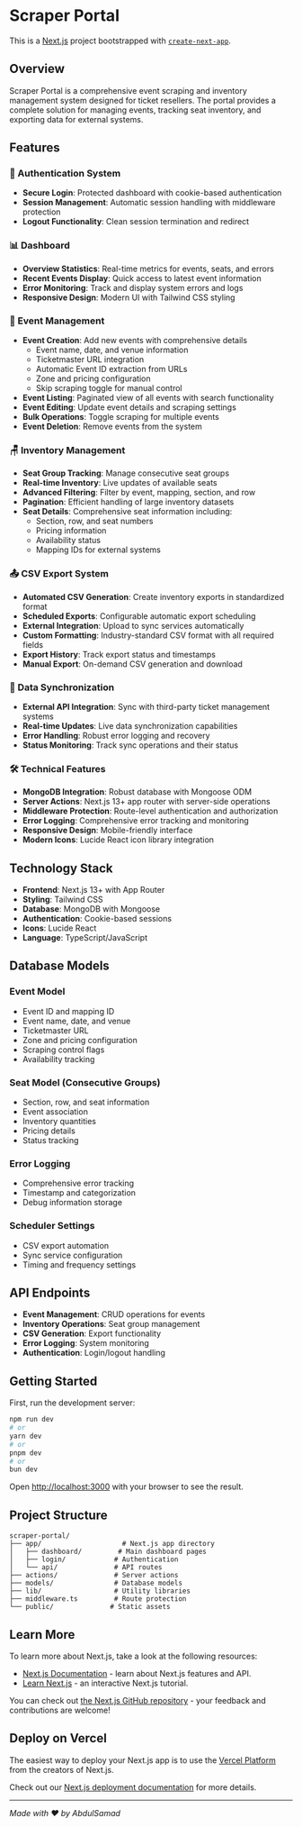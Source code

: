 # Scraper Portal

This is a [Next.js](https://nextjs.org) project bootstrapped with [`create-next-app`](https://nextjs.org/docs/app/api-reference/cli/create-next-app).

## Overview

Scraper Portal is a comprehensive event scraping and inventory management system designed for ticket resellers. The portal provides a complete solution for managing events, tracking seat inventory, and exporting data for external systems.

## Features

### 🔐 Authentication System
- **Secure Login**: Protected dashboard with cookie-based authentication
- **Session Management**: Automatic session handling with middleware protection
- **Logout Functionality**: Clean session termination and redirect

### 📊 Dashboard
- **Overview Statistics**: Real-time metrics for events, seats, and errors
- **Recent Events Display**: Quick access to latest event information
- **Error Monitoring**: Track and display system errors and logs
- **Responsive Design**: Modern UI with Tailwind CSS styling

### 🎫 Event Management
- **Event Creation**: Add new events with comprehensive details
  - Event name, date, and venue information
  - Ticketmaster URL integration
  - Automatic Event ID extraction from URLs
  - Zone and pricing configuration
  - Skip scraping toggle for manual control
- **Event Listing**: Paginated view of all events with search functionality
- **Event Editing**: Update event details and scraping settings
- **Bulk Operations**: Toggle scraping for multiple events
- **Event Deletion**: Remove events from the system

### 🪑 Inventory Management
- **Seat Group Tracking**: Manage consecutive seat groups
- **Real-time Inventory**: Live updates of available seats
- **Advanced Filtering**: Filter by event, mapping, section, and row
- **Pagination**: Efficient handling of large inventory datasets
- **Seat Details**: Comprehensive seat information including:
  - Section, row, and seat numbers
  - Pricing information
  - Availability status
  - Mapping IDs for external systems

### 📤 CSV Export System
- **Automated CSV Generation**: Create inventory exports in standardized format
- **Scheduled Exports**: Configurable automatic export scheduling
- **External Integration**: Upload to sync services automatically
- **Custom Formatting**: Industry-standard CSV format with all required fields
- **Export History**: Track export status and timestamps
- **Manual Export**: On-demand CSV generation and download

### 🔄 Data Synchronization
- **External API Integration**: Sync with third-party ticket management systems
- **Real-time Updates**: Live data synchronization capabilities
- **Error Handling**: Robust error logging and recovery
- **Status Monitoring**: Track sync operations and their status

### 🛠️ Technical Features
- **MongoDB Integration**: Robust database with Mongoose ODM
- **Server Actions**: Next.js 13+ app router with server-side operations
- **Middleware Protection**: Route-level authentication and authorization
- **Error Logging**: Comprehensive error tracking and monitoring
- **Responsive Design**: Mobile-friendly interface
- **Modern Icons**: Lucide React icon library integration

## Technology Stack

- **Frontend**: Next.js 13+ with App Router
- **Styling**: Tailwind CSS
- **Database**: MongoDB with Mongoose
- **Authentication**: Cookie-based sessions
- **Icons**: Lucide React
- **Language**: TypeScript/JavaScript

## Database Models

### Event Model
- Event ID and mapping ID
- Event name, date, and venue
- Ticketmaster URL
- Zone and pricing configuration
- Scraping control flags
- Availability tracking

### Seat Model (Consecutive Groups)
- Section, row, and seat information
- Event association
- Inventory quantities
- Pricing details
- Status tracking

### Error Logging
- Comprehensive error tracking
- Timestamp and categorization
- Debug information storage

### Scheduler Settings
- CSV export automation
- Sync service configuration
- Timing and frequency settings

## API Endpoints

- **Event Management**: CRUD operations for events
- **Inventory Operations**: Seat group management
- **CSV Generation**: Export functionality
- **Error Logging**: System monitoring
- **Authentication**: Login/logout handling

## Getting Started

First, run the development server:

```bash
npm run dev
# or
yarn dev
# or
pnpm dev
# or
bun dev
```

Open [http://localhost:3000](http://localhost:3000) with your browser to see the result.

## Project Structure

```
scraper-portal/
├── app/                    # Next.js app directory
│   ├── dashboard/         # Main dashboard pages
│   ├── login/            # Authentication
│   └── api/              # API routes
├── actions/              # Server actions
├── models/               # Database models
├── lib/                  # Utility libraries
├── middleware.ts         # Route protection
└── public/              # Static assets
```

## Learn More

To learn more about Next.js, take a look at the following resources:

- [Next.js Documentation](https://nextjs.org/docs) - learn about Next.js features and API.
- [Learn Next.js](https://nextjs.org/learn) - an interactive Next.js tutorial.

You can check out [the Next.js GitHub repository](https://github.com/vercel/next.js/) - your feedback and contributions are welcome!

## Deploy on Vercel

The easiest way to deploy your Next.js app is to use the [Vercel Platform](https://vercel.com/new?utm_medium=default-template&filter=next.js&utm_source=create-next-app&utm_campaign=create-next-app-readme) from the creators of Next.js.

Check out our [Next.js deployment documentation](https://nextjs.org/docs/deployment) for more details.

---

*Made with ❤️ by AbdulSamad*
